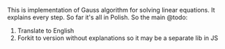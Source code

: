 This is implementation of Gauss algorithm for solving linear equations. 
It explains every step. So far it's all in Polish. So the main @todo:
1. Translate to English
2. Forkit to version without explanations so it may be a separate lib in JS
